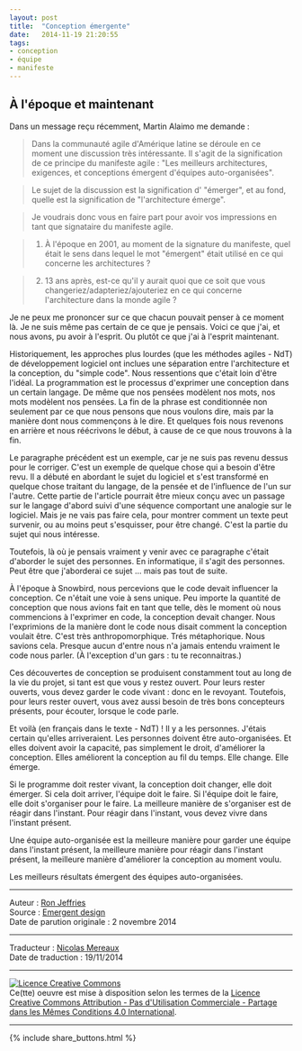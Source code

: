 ```yaml
---
layout: post
title:  "Conception émergente"
date:   2014-11-19 21:20:55
tags:
- conception
- équipe
- manifeste
---
```


## À l'époque et maintenant

Dans un message reçu récemment, Martin Alaimo me demande :

> Dans la communauté agile d'Amérique latine se déroule en ce moment une discussion très intéressante. Il s'agit de la signification de ce principe du manifeste agile : "Les meilleurs architectures, exigences, et conceptions émergent d'équipes auto-organisées".  

> Le sujet de la discussion est la signification d' "émerger", et au fond, quelle est la signification de "l'architecture émerge".

> Je voudrais donc vous en faire part pour avoir vos impressions en tant que signataire du manifeste agile.

> 1. À l'époque en  2001, au moment de la signature du manifeste, quel était le sens dans lequel le mot "émergent" était utilisé en ce qui concerne les architectures ?

> 2. 13 ans après, est-ce qu'il y aurait quoi que ce soit que vous changeriez/adapteriez/ajouteriez en ce qui concerne l'architecture dans la monde agile ?

Je ne peux me prononcer sur ce que chacun pouvait penser à ce moment là. Je ne suis même pas certain de ce que je pensais. Voici ce que j'ai, et nous avons, pu avoir à l'esprit. Ou plutôt ce que j'ai à l'esprit maintenant.

Historiquement, les approches plus lourdes (que les méthodes agiles - NdT) de développement logiciel ont inclues une séparation entre l'architecture et la conception, du "simple code". Nous ressentions que c'était loin d'être l'idéal. La programmation est le processus d'exprimer une conception dans un certain langage. De même que nos pensées modèlent nos mots, nos mots modèlent nos pensées. La fin de la phrase est conditionnée non seulement par ce que nous pensons que nous voulons dire, mais par la manière dont nous commençons à le dire. Et quelques fois nous revenons en arrière et nous réécrivons le début, à cause de ce que nous trouvons à la fin.

Le paragraphe précédent est un exemple, car je ne suis pas revenu dessus pour le corriger. C'est un exemple de quelque chose qui a besoin d'être revu. Il a débuté en abordant le sujet du logiciel et s'est transformé en quelque chose traitant du langage, de la pensée et de l'influence de l'un sur l'autre. Cette partie de l'article pourrait être mieux conçu avec un passage sur le langage d'abord suivi d'une séquence comportant une analogie sur le logiciel. Mais je ne vais pas faire cela, pour montrer comment un texte peut survenir, ou au moins peut s'esquisser, pour être changé. C'est la partie du sujet qui nous intéresse.

Toutefois, là où je pensais vraiment y venir avec ce paragraphe c'était d'aborder le sujet des personnes. En informatique, il s'agit des personnes. Peut être que j'aborderai ce sujet ... mais pas tout de suite.

À l'époque à Snowbird, nous percevions que le code devait influencer la conception. Ce n'était une voie à sens unique. Peu importe la quantité de conception que nous avions fait en tant que telle, dès le moment où nous commencions à l'exprimer en code, la conception devait changer. Nous l'exprimions de la manière dont le code nous disait comment la conception voulait être. C'est très anthropomorphique. Trés métaphorique. Nous savions cela. Presque aucun d'entre nous n'a jamais entendu vraiment le code nous parler. (À l'exception d'un gars : tu te reconnaitras.)

Ces découvertes de conception se produisent constamment tout au long de la vie du projet, si tant est que vous y restez ouvert. Pour leurs rester ouverts, vous devez garder le code vivant : donc en le revoyant. Toutefois, pour leurs rester ouvert, vous avez aussi besoin de très bons concepteurs présents, pour écouter, lorsque le code parle.

Et voilà (en français dans le texte - NdT) ! Il y a les personnes. J'étais certain qu'elles arriveraient. Les personnes doivent être auto-organisées. Et elles doivent avoir la capacité, pas simplement le droit, d'améliorer la conception. Elles améliorent la conception au fil du temps. Elle change. Elle émerge.

Si le programme doit rester vivant, la conception doit changer, elle doit émerger. Si cela doit arriver, l'équipe doit le faire. Si l'équipe doit le faire, elle doit s'organiser pour le faire. La meilleure manière de s'organiser est de réagir dans l'instant. Pour réagir dans l'instant, vous devez vivre dans l'instant présent.

Une équipe auto-organisée est la meilleure manière pour garder une équipe dans l'instant présent, la meilleure manière pour réagir dans l'instant présent, la meilleure manière d'améliorer la conception au moment voulu.

Les meilleurs résultats émergent des équipes auto-organisées.

---
Auteur : [Ron Jeffries](http://www.xprogramming.com/)  
Source : [Emergent design](http://xprogramming.com/articles/emergent-design/)  
Date de parution originale : 2 novembre 2014  

---
Traducteur : [Nicolas Mereaux](http://www.les-traducteurs-agiles.org/traducteurs/)  
Date de traduction : 19/11/2014  

---

<a rel="license" href="http://creativecommons.org/licenses/by-nc-sa/4.0/"><img alt="Licence Creative Commons" style="border-width:0" src="http://i.creativecommons.org/l/by-nc-sa/4.0/88x31.png" /></a><br />Ce(tte) oeuvre est mise à disposition selon les termes de la <a rel="license" href="http://creativecommons.org/licenses/by-nc-sa/4.0/">Licence Creative Commons Attribution - Pas d'Utilisation Commerciale - Partage dans les Mêmes Conditions 4.0 International</a>.

---

{% include share_buttons.html %}
